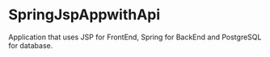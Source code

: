 # SpringJspAppwithApi

Application that uses JSP for FrontEnd, Spring for BackEnd and PostgreSQL for database.
